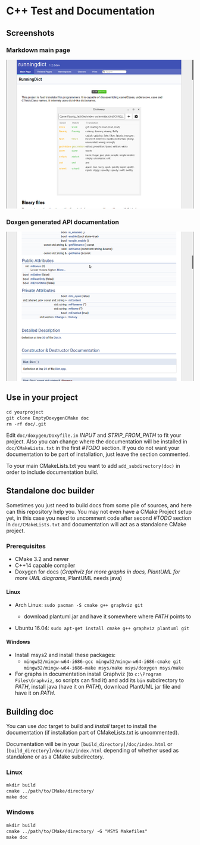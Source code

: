 # C++ Test and Documentation 

## Screenshots

### Markdown main page

![](example1.png)

### Doxgen generated API documentation

![](example2.png)

## Use in your project

~~~
cd yourproject
git clone EmptyDoxygenCMake doc
rm -rf doc/.git
~~~

Edit `doc/doxygen/Doxyfile.in` *INPUT* and *STRIP_FROM_PATH* to fit your
project. Also you can change where the documentation will be installed in
`doc/CMakeLists.txt` in the first *#TODO* section. If you do not want
your documentation to be part of installation, just leave the section 
commented.

To your main CMakeLists.txt you want to add `add_subdirectory(doc)` in order to
include documentation build.

## Standalone doc builder

Sometimes you just need to build docs from some pile of sources, and here can
this repository help you. You may not even have a CMake Project setup yet, in
this case you need to uncomment code after second *#TODO* section in
`doc/CMakeLists.txt` and documentation will act as a standalone CMake project.

### Prerequisites

* CMake 3.2 and newer
* C++14 capable compiler
* Doxygen for docs (*Graphviz for more graphs in docs, PlantUML for more UML diagrams*, PlantUML needs java)

#### Linux
* Arch Linux: `sudo pacman -S cmake g++ graphviz git`
    * download plantuml.jar and have it somewhere where *PATH* points to

* Ubuntu 16.04: `sudo apt-get install cmake g++ graphviz plantuml git`

#### Windows

* Install msys2 and install these packages:
    * `mingw32/mingw-w64-i686-gcc mingw32/mingw-w64-i686-cmake git mingw32/mingw-w64-i686-make msys/make msys/doxygen msys/make`
* For graphs in documentation install Graphviz (to `c:\Program Files\Graphviz`, so scripts can find it) and add its `bin` subdirectory to *PATH*, install java (have it on *PATH*), download PlantUML jar file and have it on *PATH*.


## Building doc

You can use *doc* target to build and *install* target to install the
documentation (if installation part of CMakeLists.txt is uncommented).

Documentation will be in your `[build_directory]/doc/index.html` or
`[build_directory]/doc/doc/index.html` depending of whether used as 
standalone or as a CMake subdirectory.

### Linux

```
mkdir build
cmake ../path/to/CMake/directory/
make doc
```

### Windows

```
mkdir build
cmake ../path/to/CMake/directory/ -G "MSYS Makefiles"
make doc
```





